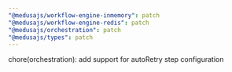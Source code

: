 ```yaml
---
"@medusajs/workflow-engine-inmemory": patch
"@medusajs/workflow-engine-redis": patch
"@medusajs/orchestration": patch
"@medusajs/types": patch
---
```


chore(orchestration): add support for autoRetry step configuration
